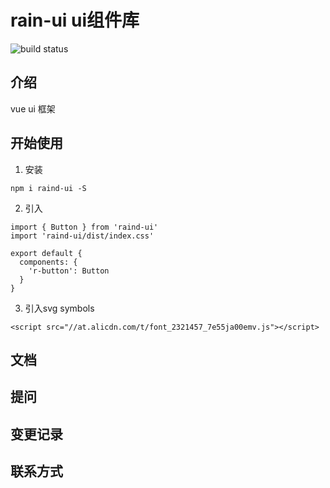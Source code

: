 # rain-ui ui组件库
![build status](https://img.shields.io/badge/build-passing-brightgreen)

## 介绍

vue ui 框架
## 开始使用

1. 安装
```
npm i raind-ui -S
```
2. 引入
```
import { Button } from 'raind-ui'
import 'raind-ui/dist/index.css'

export default {
  components: {
    'r-button': Button
  }
}
```
3. 引入svg symbols
```
<script src="//at.alicdn.com/t/font_2321457_7e55ja00emv.js"></script>
```
## 文档

## 提问

## 变更记录

## 联系方式